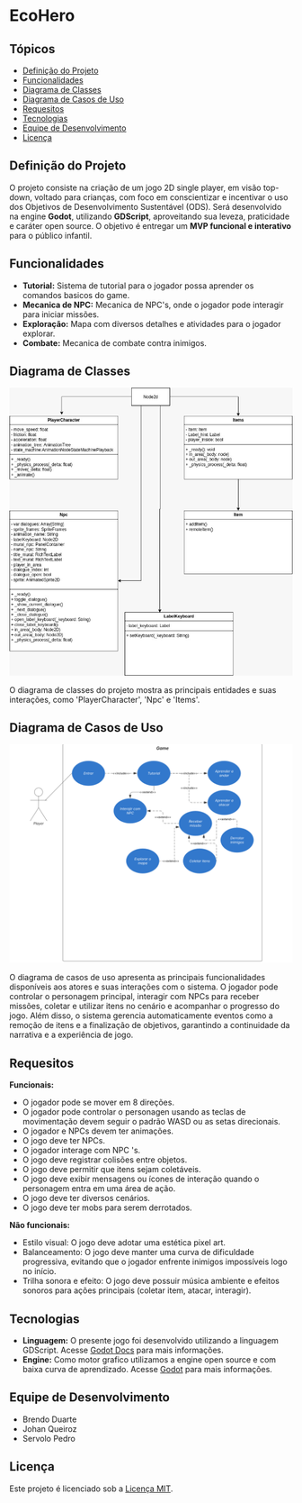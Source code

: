 # EcoHero

## Tópicos

- [Definição do Projeto](#definição-do-projeto)
- [Funcionalidades](#funcionalidades)
- [Diagrama de Classes](#diagrama-de-classes)
- [Diagrama de Casos de Uso](#diagrama-de-casos-de-uso)
- [Requesitos](#requesitos)
- [Tecnologias](#tecnologias)
- [Equipe de Desenvolvimento](#equipe-de-desenvolvimento)
- [Licença](#licença)

## Definição do Projeto

O projeto consiste na criação de um jogo 2D single player, em visão top-down, voltado para crianças, com foco em conscientizar e incentivar o uso dos Objetivos de Desenvolvimento Sustentável (ODS). Será desenvolvido na engine **Godot**, utilizando **GDScript**, aproveitando sua leveza, praticidade e caráter open source. O objetivo é entregar um **MVP funcional e interativo** para o público infantil.

## Funcionalidades

- **Tutorial:** Sistema de tutorial para o jogador possa aprender os comandos basicos do game.
- **Mecanica de NPC:** Mecanica de NPC's, onde o jogador pode interagir para iniciar missões.
- **Exploração:** Mapa com diversos detalhes e atividades para o jogador explorar.
- **Combate:** Mecanica de combate contra inimigos.

## Diagrama de Classes

![Diagrama de Classes](/images/diagrama.jpeg)

O diagrama de classes do projeto mostra as principais entidades e suas interações, como 'PlayerCharacter', 'Npc' e 'Items'.

## Diagrama de Casos de Uso

![Diagrama de Casos de Uso](/images/Diagrama%20de%20caso%20de%20uso.png)

O diagrama de casos de uso apresenta as principais funcionalidades disponíveis aos atores e suas interações com o sistema. O jogador pode controlar o personagem principal, interagir com NPCs para receber missões, coletar e utilizar itens no cenário e acompanhar o progresso do jogo. Além disso, o sistema gerencia automaticamente eventos como a remoção de itens e a finalização de objetivos, garantindo a continuidade da narrativa e a experiência de jogo.

## Requesitos

**Funcionais:**

- O jogador pode se mover em 8 direções.
- O jogador pode controlar o personagen usando as teclas de movimentação devem seguir o padrão WASD ou as setas direcionais.
- O jogador e NPCs devem ter animações.
- O jogo deve ter NPCs.
- O jogador interage com NPC 's.
- O jogo deve registrar colisões entre objetos.
- O jogo deve permitir que itens sejam coletáveis.
- O jogo deve exibir mensagens ou ícones de interação quando o personagem entra em uma área de ação.
- O jogo deve ter diversos cenários.
- O jogo deve ter mobs para serem derrotados.

**Não funcionais:**

- Estilo visual: O jogo deve adotar uma estética pixel art.
- Balanceamento: O jogo deve manter uma curva de dificuldade progressiva, evitando que o jogador enfrente inimigos impossíveis logo no início.
- Trilha sonora e efeito: O jogo deve possuir música ambiente e efeitos sonoros para ações principais (coletar item, atacar, interagir).

## Tecnologias

- **Linguagem:** O presente jogo foi desenvolvido utilizando a linguagem GDScript. Acesse [Godot Docs](https://docs.godotengine.org/pt-br/4.x/tutorials/scripting/gdscript/gdscript_basics.html) para mais informações.
- **Engine:** Como motor grafico utilizamos a engine open source e com baixa curva de aprendizado. Acesse [Godot](https://godotengine.org/) para mais informações.

## Equipe de Desenvolvimento

- Brendo Duarte
- Johan Queiroz
- Servolo Pedro

## Licença

Este projeto é licenciado sob a [Licença MIT](LICENSE).